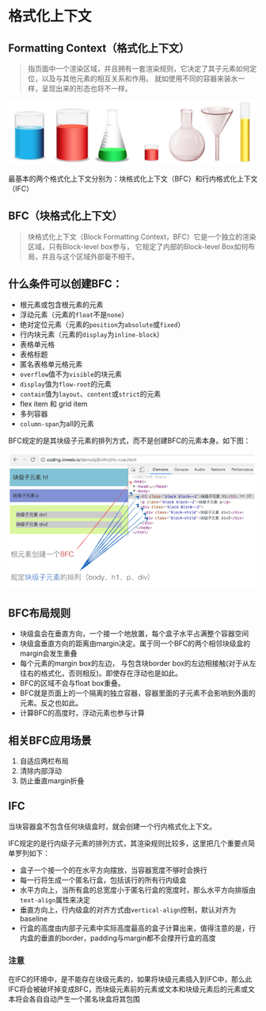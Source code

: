 # 格式化上下文

## Formatting Context（格式化上下文）
> 指页面中一个渲染区域，并且拥有一套渲染规则，它决定了其子元素如何定位，以及与其他元素的相互关系和作用。
就如使用不同的容器来装水一样，呈现出来的形态也将不一样。

![](./assets/fc-1.png)

最基本的两个格式化上下文分别为：块格式化上下文（BFC）和行内格式化上下文（IFC）

## BFC（块格式化上下文）
> 块格式化上下文（Block Formatting Context，BFC）它是一个独立的渲染区域，只有Block-level box参与， 它规定了内部的Block-level Box如何布局，并且与这个区域外部毫不相干。

## 什么条件可以创建BFC：
* 根元素或包含根元素的元素
* 浮动元素（元素的`float`不是`none`）
* 绝对定位元素（元素的`position`为`absolute`或`fixed`）
* 行内块元素（元素的`display`为`inline-block`）
* 表格单元格
* 表格标题
* 匿名表格单元格元素
* `overflow`值不为`visible`的块元素
* `display`值为`flow-root`的元素
* `contain`值为`layout`、`content`或`strict`的元素
* flex item 和 grid item
* 多列容器
* `column-span`为all的元素

BFC规定的是其块级子元素的排列方式，而不是创建BFC的元素本身。如下图：

![](./assets/fc-2.png)

## BFC布局规则
* 块级盒会在垂直方向，一个接一个地放置，每个盒子水平占满整个容器空间
* 块级盒垂直方向的距离由margin决定。属于同一个BFC的两个相邻块级盒的margin会发生重叠
* 每个元素的margin box的左边， 与包含块border box的左边相接触(对于从左往右的格式化，否则相反)。即使存在浮动也是如此。
* BFC的区域不会与float box重叠。
* BFC就是页面上的一个隔离的独立容器，容器里面的子元素不会影响到外面的元素。反之也如此。
* 计算BFC的高度时，浮动元素也参与计算

## 相关BFC应用场景
1. 自适应两栏布局
2. 清除内部浮动
3. 防止垂直margin折叠

## IFC
当块容器盒不包含任何块级盒时，就会创建一个行内格式化上下文。

IFC规定的是行内级子元素的排列方式，其渲染规则比较多，这里把几个重要点简单罗列如下：
* 盒子一个接一个的在水平方向摆放，当容器宽度不够时会换行
* 每一行将生成一个匿名行盒，包括该行的所有行内级盒
* 水平方向上，当所有盒的总宽度小于匿名行盒的宽度时，那么水平方向排版由`text-align`属性来决定
* 垂直方向上，行内级盒的对齐方式由`vertical-align`控制，默认对齐为baseline
* 行盒的高度由内部子元素中实际高度最高的盒子计算出来，值得注意的是，行内盒的垂直的border，padding与margin都不会撑开行盒的高度

### 注意
在IFC的环境中，是不能存在块级元素的，如果将块级元素插入到IFC中，那么此IFC将会被破坏掉变成BFC，而块级元素前的元素或文本和块级元素后的元素或文本将会各自自动产生一个匿名块盒将其包围


